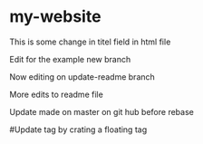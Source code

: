 # my-website

This is some change in titel field in html file

Edit for the example new branch

Now editing on update-readme branch

More edits to readme file

Update made on master on git hub  before  rebase

#Update tag by crating a floating tag
